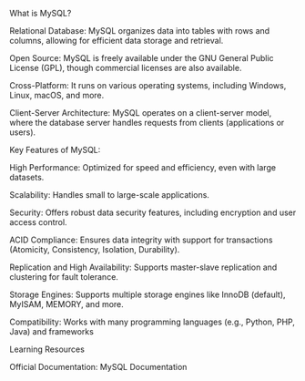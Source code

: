 What is MySQL?

Relational Database: MySQL organizes data into tables with rows and columns, allowing for efficient data storage and retrieval.

Open Source: MySQL is freely available under the GNU General Public License (GPL), though commercial licenses are also available.

Cross-Platform: It runs on various operating systems, including Windows, Linux, macOS, and more.

Client-Server Architecture: MySQL operates on a client-server model, where the database server handles requests from clients (applications or users).

Key Features of MySQL:

High Performance: Optimized for speed and efficiency, even with large datasets.

Scalability: Handles small to large-scale applications.

Security: Offers robust data security features, including encryption and user access control.

ACID Compliance: Ensures data integrity with support for transactions (Atomicity, Consistency, Isolation, Durability).

Replication and High Availability: Supports master-slave replication and clustering for fault tolerance.

Storage Engines: Supports multiple storage engines like InnoDB (default), MyISAM, MEMORY, and more.

Compatibility: Works with many programming languages (e.g., Python, PHP, Java) and frameworks

Learning Resources

Official Documentation: MySQL Documentation

